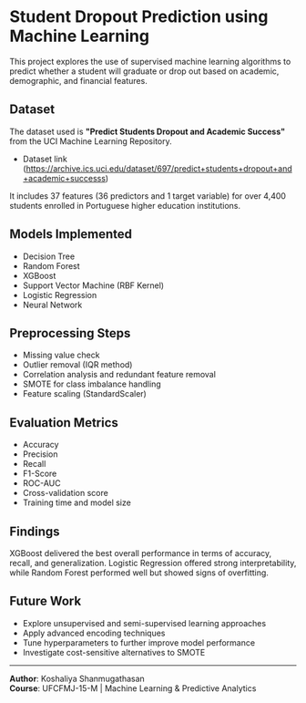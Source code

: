# Student Dropout Prediction using Machine Learning

This project explores the use of supervised machine learning algorithms to predict whether a student will graduate or drop out based on academic, demographic, and financial features.

## Dataset

The dataset used is **"Predict Students Dropout and Academic Success"** from the UCI Machine Learning Repository.

- Dataset link (https://archive.ics.uci.edu/dataset/697/predict+students+dropout+and+academic+successs)

It includes 37 features (36 predictors and 1 target variable) for over 4,400 students enrolled in Portuguese higher education institutions.

## Models Implemented

- Decision Tree  
- Random Forest  
- XGBoost  
- Support Vector Machine (RBF Kernel)  
- Logistic Regression  
- Neural Network

## Preprocessing Steps

- Missing value check  
- Outlier removal (IQR method)  
- Correlation analysis and redundant feature removal  
- SMOTE for class imbalance handling  
- Feature scaling (StandardScaler)

## Evaluation Metrics

- Accuracy  
- Precision  
- Recall  
- F1-Score  
- ROC-AUC  
- Cross-validation score  
- Training time and model size

## Findings

XGBoost delivered the best overall performance in terms of accuracy, recall, and generalization. Logistic Regression offered strong interpretability, while Random Forest performed well but showed signs of overfitting.

## Future Work

- Explore unsupervised and semi-supervised learning approaches  
- Apply advanced encoding techniques  
- Tune hyperparameters to further improve model performance  
- Investigate cost-sensitive alternatives to SMOTE

---

**Author**: Koshaliya Shanmugathasan  
**Course**: UFCFMJ-15-M | Machine Learning & Predictive Analytics  
